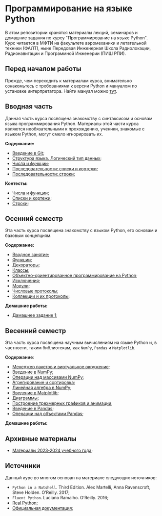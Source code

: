 # Программирование на языке Python

В этом репозитории хранятся материалы лекций, семинаров и домашние задания по курсу "Программирование на языке Python". Курс читается в МФТИ на факультете аэромеханики и летательной техники (ФАЛТ), ныне Передовая Инженерная Школа Радиолокации, Радионавигации и Программной Инженерии (ПИШ РПИ).

## Перед началом работы
Прежде, чем переходить к материалам курса, внимательно ознакомьтесь с требованиями к версии Python и мануалом по установке интерпретатора. Найти мануал можно [тут](./docs/guide.pdf).

## Вводная часть
Данная часть курса посвящена знакомству с синтаксисом и основам языка программирования Python. Материалы этой части курса являются необязательными к прохождению, ученики, знакомые с языком Python, могут смело игнорировать их.

**Содержание:**
- [Введение в Git](./lessons/sem_00/lesson_01/);
- [Структура языка. Логический тип данных](./lessons/sem_00/lesson_02/);
- [Числа и функции](./lessons/sem_00/lesson_03/);
- [Последовательности: списки и кортежи](./lessons/sem_00/lesson_04/);
- [Последовательности: строки](./lessons/sem_00/lesson_05/);

**Контесты:**
- [Числа и функции](https://contest.yandex.ru/contest/67077/enter/?retPage=);
- [Списки и кортежи](https://contest.yandex.ru/contest/67095/enter/?retPage=);
- [Строки](https://contest.yandex.ru/contest/67162/enter/?retPage=);

## Осенний семестр

Эта часть курса посвящена знакомству с языком Python, его основам и базовым концепциям. 

**Содержание:**
- [Вводное занятие](./lessons/sem_01/lesson_01/);
- [Функции](./lessons/sem_01/lesson_02/);
- [Декораторы](./lessons/sem_01/lesson_03/);
- [Классы](./lessons/sem_01/lesson_04/);
- [Объектно-ориентированное программирование на Python](./lessons/sem_01/lesson_05/);
- [Исключения](./lessons/sem_01/lesson_06/);
- [Модули](./lessons/sem_01/lesson_07/);
- [Числовые протоколы](./lessons/sem_01/lesson_08/);
- [Коллекции и их протоколы](./lessons/sem_01/lesson_09/);

**Домашние работы:**
- [Дамашнее задание 1](./homeworks/sem_01/hw1/);

## Весенний семестр

Эта часть курса посвящена научным вычислениям на языке Python и, в частности, таким библиотекам, как `NumPy`, `Pandas` и `Matplotlib`.

**Содержание**:
- [Менеджер пакетов и виртуальное окружение](./lessons/sem_02/lesson_01/);
- [Введение в NumPy](./lessons/sem_02/lesson_02/);
- [Операции над массивами NumPy](./lessons/sem_02/lesson_03/);
- [Агрегирование и сортировка](./lessons/sem_02/lesson_04/);
- [Линейная алгебра в NumPy](./lessons/sem_02/lesson_05/);
- [Введение в Matplotlib](./lessons/sem_02/lesson_06/);
- [Диаграммы](./lessons/sem_02/lesson_07/);
- [Построение трехмерных графиков и анимации](./lessons/sem_02/lesson_08/);
- [Введение в Pandas](./lessons/sem_02/lesson_09/);
- [Операции над объектами Pandas](./lessons/sem_02/lesson_10/);

**Домашние работы:**

## Архивные материалы

- [Материалы 2023-2024 учебного года](https://github.com/EvgrafovMichail/python_mipt_dafe/tree/2023-2024-archive);

## Источники

Данный курс во многом основан на материале следующих источников:

- `Python in a Nutshell`. Third Edition. Alex Martelli, Anna Ravenscroft, Steve Holden. O’Reilly. 2017;    
- `Fluent Python`. Luciano Ramalho. O’Reilly. 2016;    
- [Real Python](https://realpython.com/);
- [Официальная документация](https://docs.python.org/3.11/);
